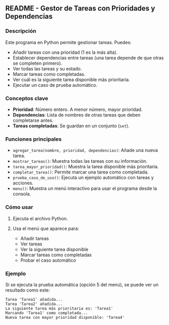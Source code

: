## README - Gestor de Tareas con Prioridades y Dependencias

### Descripción

Este programa en Python permite gestionar tareas. Puedes:

* Añadir tareas con una prioridad (1 es la más alta).
* Establecer dependencias entre tareas (una tarea depende de que otras se completen primero).
* Ver todas las tareas y su estado.
* Marcar tareas como completadas.
* Ver cuál es la siguiente tarea disponible más prioritaria.
* Ejecutar un caso de prueba automático.

### Conceptos clave

* **Prioridad**: Número entero. A menor número, mayor prioridad.
* **Dependencias**: Lista de nombres de otras tareas que deben completarse antes.
* **Tareas completadas**: Se guardan en un conjunto (`set`).

### Funciones principales

* `agregar_tarea(nombre, prioridad, dependencias)`: Añade una nueva tarea.
* `mostrar_tareas()`: Muestra todas las tareas con su información.
* `tarea_mayor_prioridad()`: Muestra la tarea disponible más prioritaria.
* `completar_tarea()`: Permite marcar una tarea como completada.
* `prueba_caso_de_uso()`: Ejecuta un ejemplo automático con tareas y acciones.
* `menu()`: Muestra un menú interactivo para usar el programa desde la consola.

### Cómo usar

1. Ejecuta el archivo Python.
2. Usa el menú que aparece para:

   * Añadir tareas
   * Ver tareas
   * Ver la siguiente tarea disponible
   * Marcar tareas como completadas
   * Probar el caso automático


### Ejemplo

Si se ejecuta la prueba automática (opción 5 del menú), se puede ver un resultado como este:

```
Tarea 'Tarea1' añadida...
Tarea 'Tarea2' añadida...
La siguiente tarea más prioritaria es: 'Tarea1'
Marcando 'Tarea1' como completada...
Nueva tarea con mayor prioridad disponible: 'Tarea4'
```


